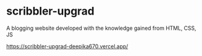 # scribbler-upgrad
A blogging website developed with the knowledge gained from HTML, CSS, JS


https://scribbler-upgrad-deepika670.vercel.app/
